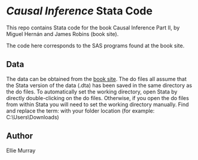 # _Causal Inference_ Stata Code

This repo contains Stata code for the book Causal Inference Part II, by Miguel Hernán and James Robins (book site).

The code here corresponds to the SAS programs found at the book site.

## Data

The data can be obtained from the [book site](https://www.hsph.harvard.edu/miguel-hernan/causal-inference-book/). The do files all assume that the Stata version of the data (.dta) has been saved in the same directory as the do files. To automatically set the working directory, open Stata by directly double-clicking on the do files. Otherwise, if you open the do files from within Stata you will need to set the working directory manually. Find and replace the term: <path> with your folder location (for example: C:\Users\Downloads)

## Author

Ellie Murray
